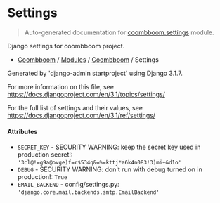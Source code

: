# Settings

> Auto-generated documentation for [coombboom.settings](..\..\coombboom\settings.py) module.

Django settings for coombboom project.

- [Coombboom](..\README.md#coombboom-index) / [Modules](..\MODULES.md#coombboom-modules) / [Coombboom](index.md#coombboom) / Settings

Generated by 'django-admin startproject' using Django 3.1.7.

For more information on this file, see
https://docs.djangoproject.com/en/3.1/topics/settings/

For the full list of settings and their values, see
https://docs.djangoproject.com/en/3.1/ref/settings/

#### Attributes

- `SECRET_KEY` - SECURITY WARNING: keep the secret key used in production secret!: `'3cl@!=g9a@ovge)f=r$534q&=%=kttj*a6k4n083!3)mi+&d1o'`
- `DEBUG` - SECURITY WARNING: don't run with debug turned on in production!: `True`
- `EMAIL_BACKEND` - config/settings.py: `'django.core.mail.backends.smtp.EmailBackend'`
